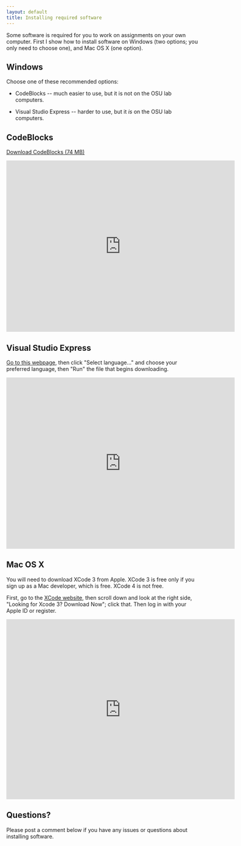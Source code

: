 ```yaml
---
layout: default
title: Installing required software
---
```


Some software is required for you to work on assignments on your own computer.
First I show how to install software on Windows (two options; you only need to
choose one), and Mac OS X (one option).

## Windows

Choose one of these recommended options:

- CodeBlocks -- much easier to use, but it is not on the OSU lab computers.

- Visual Studio Express -- harder to use, but it *is* on the OSU lab computers.

## CodeBlocks

[Download CodeBlocks (74 MB)](http://sourceforge.net/projects/codeblocks/files/Binaries/10.05/Windows/codeblocks-10.05mingw-setup.exe)

<iframe src="http://player.vimeo.com/video/21522534" width="600" height="450" frameborder="0"></iframe>

## Visual Studio Express

[Go to this webpage](http://www.microsoft.com/express/Downloads/#2010-Visual-CPP), then click "Select language..." and choose your preferred language, then "Run" the file that begins downloading.

<iframe src="http://player.vimeo.com/video/21524538" width="600" height="450" frameborder="0"></iframe>

## Mac OS X

You will need to download XCode 3 from Apple. XCode 3 is free only if you sign
up as a Mac developer, which is free. XCode 4 is not free.

First, go to the [XCode website](http://developer.apple.com/xcode/), then
scroll down and look at the right side, "Looking for Xcode 3? Download Now";
click that. Then log in with your Apple ID or register.

<iframe src="http://player.vimeo.com/video/21550188" width="600" height="473" frameborder="0"></iframe>

## Questions?

Please post a comment below if you have any issues or questions about installing software.
